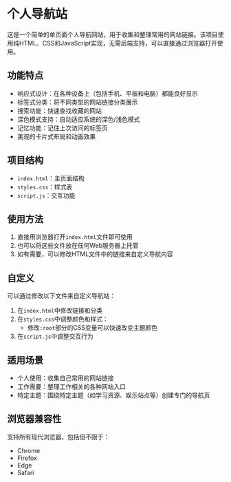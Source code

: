 # 个人导航站

这是一个简单的单页面个人导航网站，用于收集和整理常用的网站链接。该项目使用纯HTML、CSS和JavaScript实现，无需后端支持，可以直接通过浏览器打开使用。

## 功能特点

- 响应式设计：在各种设备上（包括手机、平板和电脑）都能良好显示
- 标签式分类：将不同类型的网站链接分类展示
- 搜索功能：快速查找收藏的网站
- 深色模式支持：自动适应系统的深色/浅色模式
- 记忆功能：记住上次访问的标签页
- 美观的卡片式布局和动画效果

## 项目结构

- `index.html`：主页面结构
- `styles.css`：样式表
- `script.js`：交互功能

## 使用方法

1. 直接用浏览器打开`index.html`文件即可使用
2. 也可以将这些文件放在任何Web服务器上托管
3. 如有需要，可以修改HTML文件中的链接来自定义导航内容

## 自定义

可以通过修改以下文件来自定义导航站：

1. 在`index.html`中修改链接和分类
2. 在`styles.css`中调整颜色和样式：
   - 修改`:root`部分的CSS变量可以快速改变主题颜色
3. 在`script.js`中调整交互行为

## 适用场景

- 个人使用：收集自己常用的网站链接
- 工作需要：整理工作相关的各种网站入口
- 特定主题：围绕特定主题（如学习资源、娱乐站点等）创建专门的导航页

## 浏览器兼容性

支持所有现代浏览器，包括但不限于：
- Chrome
- Firefox
- Edge
- Safari 